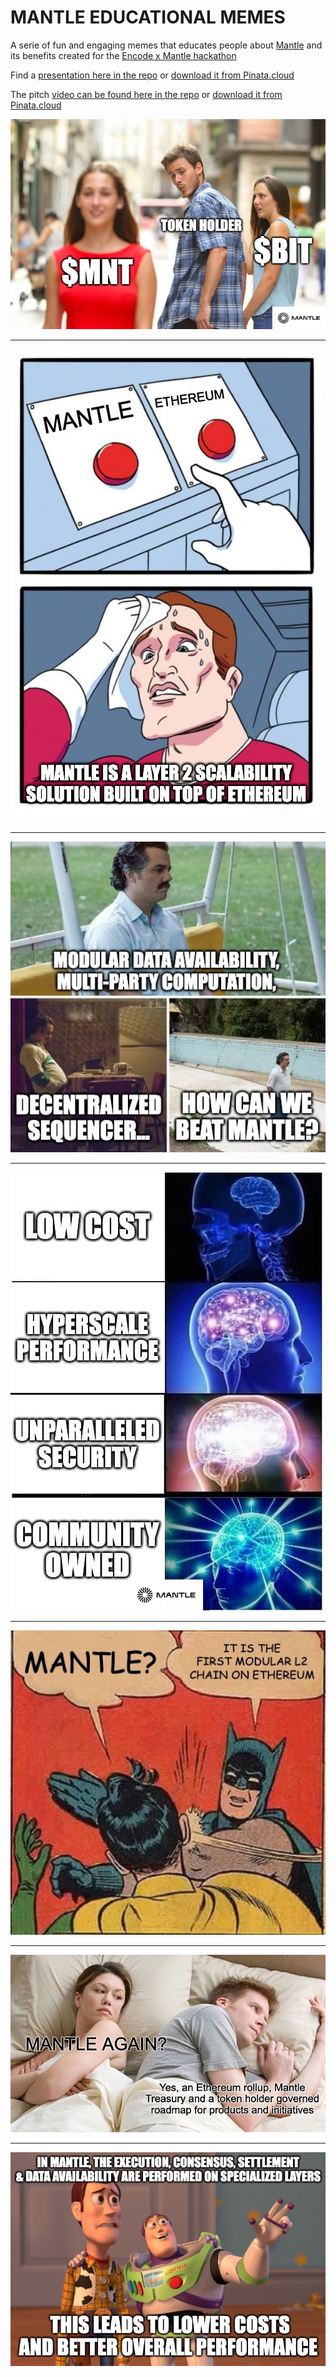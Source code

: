 # MANTLE EDUCATIONAL MEMES

A serie of fun and engaging memes that educates people about [Mantle](https://www.mantle.xyz/) and its benefits created for the [Encode x Mantle hackathon](https://www.encode.club/mantle-hackathon)

Find a [presentation here in the repo](https://github.com/ivanmolto/best-content-memes/blob/main/best-educational-memes-ivanmolto.pdf) or [download it from Pinata.cloud](https://ivanmolto.mypinata.cloud/ipfs/Qmdr9KPaWADPLywGtTydrGunZNy1RWE61hYnDiKDgsnTyV?_gl=1*1u7eo01*rs_ga*ODhhNzU4NWEtNGMwZS00ODExLWE2YmQtZGE4ZDZjYmU4N2I0*rs_ga_5RMPXG14TE*MTY4NjYwMjgxMy4yMC4xLjE2ODY2MDMwMDAuNjAuMC4w)

The pitch [video can be found here in the repo](https://github.com/ivanmolto/best-content-memes/blob/main/pitch-video.mp4) or [download it from Pinata.cloud](https://ivanmolto.mypinata.cloud/ipfs/QmZk3asmxkgrFZfr7sEZgPCqt7drrgnbfwZ1W4JgPWv2C2?_gl=1*3larm2*rs_ga*ODhhNzU4NWEtNGMwZS00ODExLWE2YmQtZGE4ZDZjYmU4N2I0*rs_ga_5RMPXG14TE*MTY4NjYxMDEyOS4yMS4xLjE2ODY2MTE2NTIuNjAuMC4w)

![](mantle-meme-1-bit-mnt.png)

---

![](mantle-meme-2-mantle-ethereum.png)

---

![](mantle-meme-3-sad-beat.png)

---

![](mantle-meme-4-brain-evolution.png)

---

![](mantle-meme-5-slapping.png)

---

![](mantle-meme-6-mantle-again.png)

---

![](mantle-meme-7-story.png)